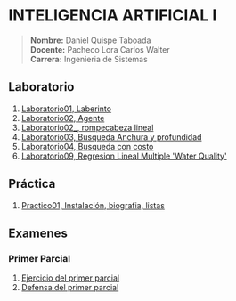 # INTELIGENCIA ARTIFICIAL I
> **Nombre:** Daniel Quispe Taboada <br>
> **Docente:** Pacheco Lora Carlos Walter <br>
> **Carrera:** Ingenieria de Sistemas
## Laboratorio
1. [Laboratorio01, Laberinto](https://github.com/DanielQuispeT/SIS420_DQT/tree/main/Laboratorio/Laboratorio01)
2. [Laboratorio02, Agente](https://github.com/DanielQuispeT/SIS420_DQT/tree/main/Laboratorio/Laboratorio02)
2. [Laboratorio02_, rompecabeza lineal](https://github.com/DanielQuispeT/SIS420_DQT/tree/main/Laboratorio/Laboratorio02_)
3. [Laboratorio03, Busqueda Anchura y profundidad](https://github.com/DanielQuispeT/SIS420_DQT/tree/main/Laboratorio/Laboratorio03)
4. [Laboratorio04, Busqueda con costo](https://github.com/DanielQuispeT/SIS420_DQT/tree/main/Laboratorio/Laboratorio04)
9. [Laboratorio09, Regresion Lineal Multiple 'Water Quality'](./Laboratorio/Laboratorio09)
## Práctica
1. [Practico01, Instalación, biografia, listas](https://github.com/DanielQuispeT/SIS420_DQT/tree/main/Practicas/Practica01)
## Examenes 
### Primer Parcial
1. [Ejercicio del primer parcial](https://github.com/DanielQuispeT/SIS420_DQT/tree/main/Examen/QuispeTaboadaDaniel_1P)
2. [Defensa del primer parcial](https://github.com/DanielQuispeT/SIS420_DQT/tree/main/Examen/QuispeTaboadaDaniel_1P_Defensa)
